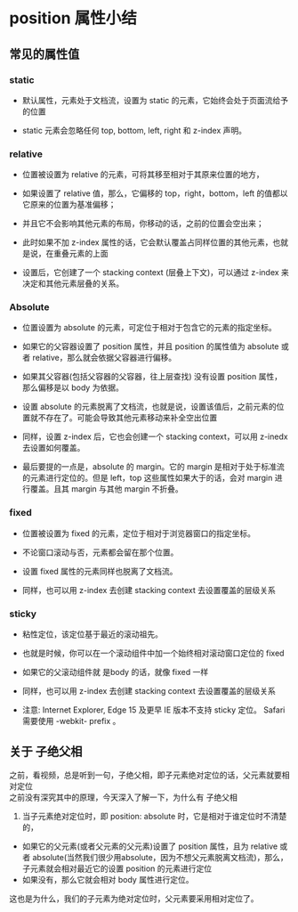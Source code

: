 # position 属性小结

## 常见的属性值


### static

- 默认属性，元素处于文档流，设置为 static 的元素，它始终会处于页面流给予的位置        

- static 元素会忽略任何 top, bottom, left, right 和 z-index 声明。          

### relative

- 位置被设置为 relative 的元素，可将其移至相对于其原来位置的地方，       

- 如果设置了 relative 值，那么，它偏移的 top，right，bottom，left 的值都以它原来的位置为基准偏移；       

- 并且它不会影响其他元素的布局，你移动的话，之前的位置会空出来；     

- 此时如果不加 z-index 属性的话，它会默认覆盖占同样位置的其他元素，也就是说，在重叠元素的上面

- 设置后，它创建了一个 stacking context (层叠上下文)，可以通过 z-index 来决定和其他元素层叠的关系。      



### Absolute

- 位置设置为 absolute 的元素，可定位于相对于包含它的元素的指定坐标。  

- 如果它的父容器设置了 position 属性，并且 position 的属性值为 absolute 或者 relative，那么就会依据父容器进行偏移。      

- 如果其父容器(包括父容器的父容器，往上层查找) 没有设置 position 属性，那么偏移是以 body 为依据。    

- 设置 absolute 的元素脱离了文档流，也就是说，设置该值后，之前元素的位置就不存在了。可能会导致其他元素移动来补全空出位置         

- 同样，设置 z-index 后，它也会创建一个 stacking context，可以用 z-inedx 去设置如何覆盖。        

- 最后要提的一点是，absolute 的 margin。它的 margin 是相对于处于标准流的元素进行定位的。但是 left，top 这些属性如果大于的话，会对 margin 进行覆盖。且其 margin 与其他 margin 不折叠。       


### fixed
 
- 位置被设置为 fixed 的元素，定位于相对于浏览器窗口的指定坐标。    

- 不论窗口滚动与否，元素都会留在那个位置。   

- 设置 fixed 属性的元素同样也脱离了文档流。       

- 同样，也可以用 z-index 去创建 stacking context 去设置覆盖的层级关系      

### sticky

- 粘性定位，该定位基于最近的滚动祖先。      

- 也就是时候，你可以在一个滚动组件中加一个始终相对滚动窗口定位的 fixed

- 如果它的父滚动组件就 是body 的话，就像 fixed 一样       

- 同样，也可以用 z-index 去创建 stacking context 去设置覆盖的层级关系      

- 注意: Internet Explorer, Edge 15 及更早 IE 版本不支持 sticky 定位。 Safari 需要使用 -webkit- prefix 。

## 关于 子绝父相

之前，看视频，总是听到一句，子绝父相，即子元素绝对定位的话，父元素就要相对定位    
之前没有深究其中的原理，今天深入了解一下，为什么有 子绝父相    

1. 当子元素绝对定位时，即 position: absolute 时，它是相对于谁定位时不清楚的，
- 如果它的父元素(或者父元素的父元素)设置了 position 属性，且为 relative 或者 absolute(当然我们很少用absolute，因为不想父元素脱离文档流)，那么，子元素就会相对最近它的设置 position 的元素进行定位
- 如果没有，那么它就会相对 body 属性进行定位。   

这也是为什么，我们的子元素为绝对定位时，父元素要采用相对定位了。